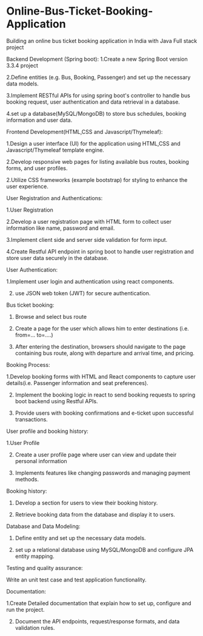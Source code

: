 # Online-Bus-Ticket-Booking-Application

Building an online bus ticket booking application in India with Java Full stack project

Backend Development (Spring boot): 
1.Create a new Spring Boot version 3.3.4 project 

2.Define entities (e.g. Bus, Booking, Passenger) and set up the necessary data models.

3.Implement RESTful APIs for using spring boot's controller to handle bus booking request, user authentication and data retrieval in a database.

4.set up a database(MySQL/MongoDB) to store bus schedules, booking information and user data.


Frontend Development(HTML,CSS and Javascript/Thymeleaf):

1.Design a user interface (UI) for the application using HTML,CSS and Javascript/Thymeleaf template engine. 

2.Develop responsive web pages for listing available bus routes, booking forms, and user profiles.

2.Utilize CSS frameworks (example bootstrap) for styling to enhance the user experience. 

User Registration and Authentications:

1.User Registration 

2.Develop a user registration page with HTML form to collect user information like name, password and email.

3.Implement client side and server side validation for form input. 

4.Create Restful API endpoint in spring boot to handle user registration and store user data securely in the database. 


User Authentication: 

1.Implement user login and authentication using react components.

2. use JSON web token (JWT) for secure authentication.

Bus ticket booking:

1. Browse and select bus route

2. Create a page for the user which allows him to enter destinations (i.e. from=... to=....)

3. After entering the destination, browsers should navigate to the page containing bus route, along with departure and arrival time, and pricing.


Booking Process:

1.Develop booking forms with HTML and React components to capture user details(i.e. Passenger information and seat preferences).

2. Implement the booking logic in react to send booking requests to spring boot backend using Restful APIs.

3. Provide users with booking confirmations and e-ticket upon successful transactions.


User profile and booking history:

1.User Profile

2. Create a user profile page where user can view and update their personal information 

3. Implements features like changing passwords and managing payment methods.

Booking history:

1. Develop a section for users to view their booking history.

2. Retrieve booking data from the database and display it to users.


Database and Data Modeling:


1. Define entity and set up the necessary data models. 

2. set up a relational database using MySQL/MongoDB and configure JPA entity mapping.

Testing and quality assurance:

Write an unit test case and test application functionality.

Documentation:

1.Create Detailed documentation that explain how to set up, configure and run the project.

 2. Document the API endpoints, request/response formats, and data validation rules.
